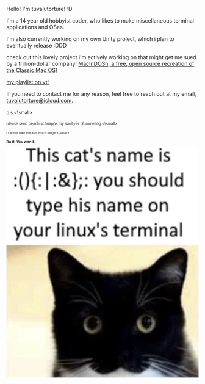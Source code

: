 Hello! I'm tuvalutorture! :D

I'm a 14 year old hobbyist coder, who likes to make miscellaneous terminal applications and OSes. 

I'm also currently working on my own Unity project, which i plan to eventually release :DDD

check out this lovely project i'm actively working on that might get me sued by a trillion-dollar company! [MacInDOSh, a free, open source recreation of the Classic Mac OS!](https://github.com/turrnutorg/MacInDOSh)

[my playlist on yt!](https://www.youtube.com/playlist?list=PLmJ5F-0P_7Fos94aCj0AHz82Fozx6nWkU)

If you need to contact me for any reason, feel free to reach out at my email, tuvalutorture@icloud.com.

<small>p.s.<\small>

<small>please send peach schnapps my sanity is plummeting <\small>

<small>i cannot take the asm much longer<\small>

### Do it. ***You won't.***
![KITTY.](FORKBOMB_CAT.png)
